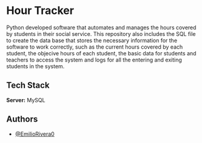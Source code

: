 # Hour Tracker

Python developed software that automates and manages the hours covered by students in their social service.
This repository also includes the SQL file to create the data base that stores the necessary information for the software to work correctly, such as the current hours covered by each student, the objecive hours of each student, the basic data for students and teachers to access the system and logs for all the entering and exiting students in the system.

## Tech Stack

**Server:** MySQL

## Authors

- [@EmilioRivera0](https://github.com/EmilioRivera0)
